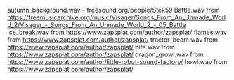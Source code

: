 autumn_background.wav - freesound.org/people/Stek59
Battle.wav from https://freemusicarchive.org/music/Visager/Songs_From_An_Unmade_World_2/Visager_-_Songs_From_An_Unmade_World_2_-_05_Battle
ice_break.wav from https://www.zapsplat.com/author/zapsplat/
flames.wav from https://www.zapsplat.com/author/zapsplat/
tractor_beam.wav from https://www.zapsplat.com/author/zapsplat/
bite.wav from https://www.zapsplat.com/author/zapsplat/
dragon_growl.wav from https://www.zapsplat.com/author/little-robot-sound-factory/
howl.wav from https://www.zapsplat.com/author/zapsplat/